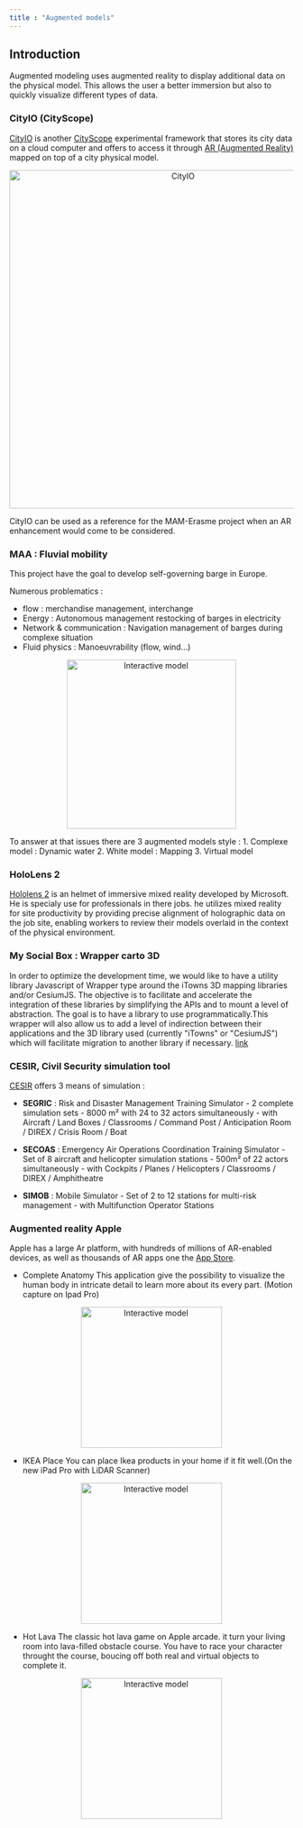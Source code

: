 ```yaml
---
title : "Augmented models"
---
```


## Introduction
Augmented modeling uses augmented reality to display additional data on the physical model. This allows the user a better immersion but also to quickly visualize different types of data.

### CityIO (CityScope)
[CityIO](https://www.media.mit.edu/projects/cityio/overview/) is another [CityScope](https://www.media.mit.edu/projects/cityscope/overview/) experimental framework that stores its city data on a cloud computer and offers to access it through [AR (Augmented Reality)](https://en.wikipedia.org/wiki/Augmented_reality) mapped on top of a city physical model.

<p style="text-align:center;">
<img src="https://github.com/VCityTeam/DatAgora/blob/master/Pictures/StateOfArt/CityIO.jpg" alt="CityIO" width="600"/>
</p>
CityIO can be used as a reference for the MAM-Erasme project when an AR enhancement would come to be considered.


### MAA : Fluvial mobility
This project have the goal to develop self-governing barge in Europe.

Numerous problematics :
* flow : merchandise management, interchange
* Energy : Autonomous management restocking of barges in electricity
* Network & communication : Navigation management of barges during complexe situation
* Fluid physics : Manoeuvrability (flow, wind...)
<p style="text-align:center;">
<img src="https://github.com/VCityTeam/DatAgora/blob/master/Pictures/StateOfArt/Flow.PNG" alt="Interactive model" width="300"/>
</p>
To answer at that issues there are 3 augmented models style :
1. Complexe model : Dynamic water
2. White model : Mapping
3. Virtual model

### HoloLens 2
[Hololens 2](https://www.microsoft.com/fr-fr/hololens/buy) is an helmet of immersive mixed reality developed by Microsoft. He is specialy use for professionals in there jobs. he utilizes mixed reality for site productivity by providing precise alignment of holographic data on the job site, enabling workers to review their models overlaid in the context of the physical environment.


### My Social Box :  Wrapper carto 3D
In order to optimize the development time, we would like to have a utility library Javascript of Wrapper type around the iTowns 3D mapping libraries and/or CesiumJS. The objective is to facilitate and accelerate the integration of these libraries by simplifying the APIs and to mount a level of abstraction. The goal is to have a library to use programmatically.This wrapper will also allow us to add a level of indirection between their applications and the 3D library used (currently "iTowns" or "CesiumJS") which will facilitate migration to another library if necessary.
[link](http://www.social-box.fr/)

### CESIR, Civil Security simulation tool

[CESIR](https://www.valabre.com/prestations/cesir) offers 3 means of simulation :
* **SEGRIC** : Risk and Disaster Management Training Simulator - 2 complete simulation sets - 8000 m² with 24 to 32 actors simultaneously - with Aircraft / Land Boxes / Classrooms / Command Post / Anticipation Room / DIREX / Crisis Room / Boat

* **SECOAS** : Emergency Air Operations Coordination Training Simulator - Set of 8 aircraft and helicopter simulation stations - 500m² of 22 actors simultaneously - with Cockpits / Planes / Helicopters / Classrooms / DIREX / Amphitheatre

* **SIMOB** : Mobile Simulator - Set of 2 to 12 stations for multi-risk management - with Multifunction Operator Stations

### Augmented reality Apple
Apple has a large Ar platform, with hundreds of millions of AR-enabled devices, as well as thousands of AR apps one the [App Store](https://www.apple.com/augmented-reality/).

* Complete Anatomy
This application give the possibility to visualize the human body in intricate detail to learn more about its every part. (Motion capture on Ipad Pro)
<p align="center">
<img src="https://github.com/VCityTeam/DatAgora/blob/master/Pictures/StateOfArt/CompleteAnatomy.PNG" alt="Interactive model" width="250"/>
</p>

* IKEA Place
You can place Ikea products in your home if it fit well.(On the new iPad Pro with LiDAR Scanner)
<p align="center">
<img src="https://github.com/VCityTeam/DatAgora/blob/master/Pictures/StateOfArt/IkeaPlace.PNG" alt="Interactive model" width="250"/>
</p>

* Hot Lava
The classic hot lava game on Apple arcade. it turn your living room into lava-filled obstacle course. You have to race your character throught the course, boucing off both real and virtual objects to complete it.
<p align="center">
<img src="https://github.com/VCityTeam/DatAgora/blob/master/Pictures/StateOfArt/hotLava.PNG" alt="Interactive model" width="250"/>
</p>
